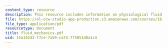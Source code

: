 ```yaml
---
content_type: resource
description: This resource includes information on physiological fluid flow.
file: https://ol-ocw-studio-app-production.s3.amazonaws.com/courses/16-423j-aerospace-biomedical-and-life-support-engineering-spring-2006/15a19243f7ce7a59ca74775851d8a1c4_fluid_mechanics.pdf
file_type: application/pdf
resourcetype: Document
title: fluid_mechanics.pdf
uid: 15a19243-f7ce-7a59-ca74-775851d8a1c4
---
```

